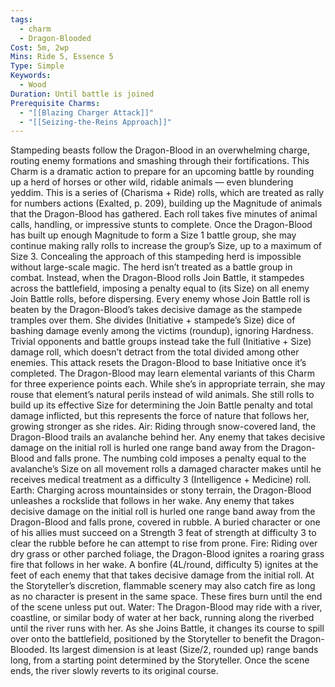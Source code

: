 ```yaml
---
tags:
  - charm
  - Dragon-Blooded
Cost: 5m, 2wp
Mins: Ride 5, Essence 5
Type: Simple
Keywords:
  - Wood
Duration: Until battle is joined
Prerequisite Charms:
  - "[[Blazing Charger Attack]]"
  - "[[Seizing-the-Reins Approach]]"
---
```

Stampeding beasts follow the Dragon-Blood in an overwhelming charge, routing enemy formations and smashing through their fortifications. This Charm is a dramatic action to prepare for an upcoming battle by rounding up a herd of horses or other wild, ridable animals — even blundering yeddim. This is a series of (Charisma + Ride) rolls, which are treated as rally for numbers actions (Exalted, p. 209), building up the Magnitude of animals that the Dragon-Blood has gathered. Each roll takes five minutes of animal calls, handling, or impressive stunts to complete. Once the Dragon-Blood has built up enough Magnitude to form a Size 1 battle group, she may continue making rally rolls to increase the group’s Size, up to a maximum of Size 3. Concealing the approach of this stampeding herd is impossible without large-scale magic. The herd isn’t treated as a battle group in combat. Instead, when the Dragon-Blood rolls Join Battle, it stampedes across the battlefield, imposing a penalty equal to (its Size) on all enemy Join Battle rolls, before dispersing. Every enemy whose Join Battle roll is beaten by the Dragon-Blood’s takes decisive damage as the stampede tramples over them. She divides (Initiative + stampede’s Size) dice of bashing damage evenly among the victims (roundup), ignoring Hardness. Trivial opponents and battle groups instead take the full (Initiative + Size) damage roll, which doesn’t detract from the total divided among other enemies. This attack resets the Dragon-Blood to base Initiative once it’s completed. The Dragon-Blood may learn elemental variants of this Charm for three experience points each. While she’s in appropriate terrain, she may rouse that element’s natural perils instead of wild animals. She still rolls to build up its effective Size for determining the Join Battle penalty and total damage inflicted, but this represents the force of nature that follows her, growing stronger as she rides. Air: Riding through snow-covered land, the Dragon-Blood trails an avalanche behind her. Any enemy that takes decisive damage on the initial roll is hurled one range band away from the Dragon-Blood and falls prone. The numbing cold imposes a penalty equal to the avalanche’s Size on all movement rolls a damaged character makes until he receives medical treatment as a difficulty 3 (Intelligence + Medicine) roll. Earth: Charging across mountainsides or stony terrain, the Dragon-Blood unleashes a rockslide that follows in her wake. Any enemy that takes decisive damage on the initial roll is hurled one range band away from the Dragon-Blood and falls prone, covered in rubble. A buried character or one of his allies must succeed on a Strength 3 feat of strength at difficulty 3 to clear the rubble before he can attempt to rise from prone. Fire: Riding over dry grass or other parched foliage, the Dragon-Blood ignites a roaring grass fire that follows in her wake. A bonfire (4L/round, difficulty 5) ignites at the feet of each enemy that that takes decisive damage from the initial roll. At the Storyteller’s discretion, flammable scenery may also catch fire as long as no character is present in the same space. These fires burn until the end of the scene unless put out. Water: The Dragon-Blood may ride with a river, coastline, or similar body of water at her back, running along the riverbed until the river runs with her. As she Joins Battle, it changes its course to spill over onto the battlefield, positioned by the Storyteller to benefit the Dragon-Blooded. Its largest dimension is at least (Size/2, rounded up) range bands long, from a starting point determined by the Storyteller. Once the scene ends, the river slowly reverts to its original course.